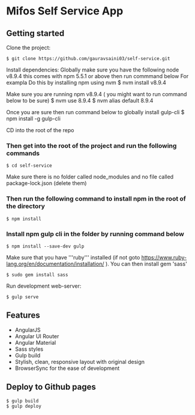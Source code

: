 # Mifos Self Service App

## Getting started

Clone the project:

    $ git clone https://github.com/gauravsaini03/self-service.git

Install dependencies:
Globally make sure you have the following node v8.9.4 this comes with npm 5.5.1 or above then run commmand below
For exampla Do this by installing npm using nvm
    $ nvm install v8.9.4
   
Make sure you are running npm v8.9.4 ( you might want to run command below to be sure)
    $ nvm use 8.9.4 
    $ nvm alias default 8.9.4

Once you are sure then run command below to globally install gulp-cli 
    $ npm install -g gulp-cli 

CD into the root of the repo
### Then get into the root of the project and run the following commands


    $ cd self-service

Make sure there is no folder called node_modules and no file called package-lock.json (delete them)
### Then run the following command to install npm in the root of the directory

    $ npm install

### Install npm gulp cli in the folder by running command below 
    $ npm install --save-dev gulp


Make sure that you have '''ruby''' installed (if not goto https://www.ruby-lang.org/en/documentation/installation/ ).
You can then install gem 'sass'

    $ sudo gem install sass

Run development web-server:

    $ gulp serve

## Features

* AngularJS
* Angular UI Router
* Angular Material
* Sass styles
* Gulp build
* Stylish, clean, responsive layout with original design
* BrowserSync for the ease of development

## Deploy to Github pages  

    $ gulp build
    $ gulp deploy
